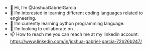 - 👋 Hi, I’m @JoshuaGabrielGarcia
- 👀 I’m interested in learning different coding languages related to engineering.
- 🌱 I’m currently learning python programming language.
- 💞️ I’m looking to collaborate on ...
- 📫 How to reach me you can reach me at my linkedin account: https://www.linkedin.com/in/joshua-gabriel-garcia-72b26b247/

<!---
JoshuaGabrielGarcia/JoshuaGabrielGarcia is a ✨ special ✨ repository because its `README.md` (this file) appears on your GitHub profile.
You can click the Preview link to take a look at your changes.
--->
